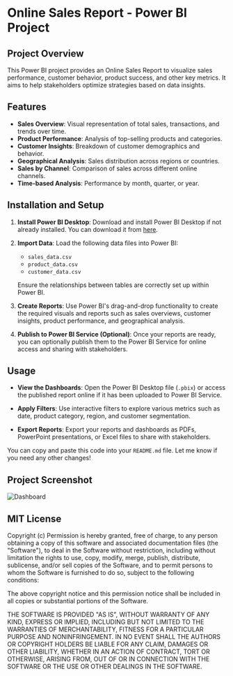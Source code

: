 # Online Sales Report - Power BI Project

## Project Overview

This Power BI project provides an Online Sales Report to visualize sales performance, customer behavior, product success, and other key metrics. It aims to help stakeholders optimize strategies based on data insights.

## Features

- **Sales Overview**: Visual representation of total sales, transactions, and trends over time.
- **Product Performance**: Analysis of top-selling products and categories.
- **Customer Insights**: Breakdown of customer demographics and behavior.
- **Geographical Analysis**: Sales distribution across regions or countries.
- **Sales by Channel**: Comparison of sales across different online channels.
- **Time-based Analysis**: Performance by month, quarter, or year.

## Installation and Setup

1. **Install Power BI Desktop**:
   Download and install Power BI Desktop if not already installed. You can download it from [here](https://powerbi.microsoft.com/desktop/).

2. **Import Data**:
   Load the following data files into Power BI:
   - `sales_data.csv`
   - `product_data.csv`
   - `customer_data.csv`
   
   Ensure the relationships between tables are correctly set up within Power BI.

3. **Create Reports**:
   Use Power BI's drag-and-drop functionality to create the required visuals and reports such as sales overviews, customer insights, product performance, and geographical analysis.

4. **Publish to Power BI Service (Optional)**:
   Once your reports are ready, you can optionally publish them to the Power BI Service for online access and sharing with stakeholders.

## Usage

- **View the Dashboards**:
   Open the Power BI Desktop file (`.pbix`) or access the published report online if it has been uploaded to Power BI Service.
   
- **Apply Filters**:
   Use interactive filters to explore various metrics such as date, product category, region, and customer segmentation.

- **Export Reports**:
   Export your reports and dashboards as PDFs, PowerPoint presentations, or Excel files to share with stakeholders.

You can copy and paste this code into your `README.md` file. Let me know if you need any other changes!
## Project Screenshot
![Dashboard](https://github.com/VivekChauhan3/Online-Sales-Report-PowerBI/blob/main/path-to-your-image/powerbi1.png)


## MIT License

Copyright (c) 
Permission is hereby granted, free of charge, to any person obtaining a copy
of this software and associated documentation files (the "Software"), to deal
in the Software without restriction, including without limitation the rights
to use, copy, modify, merge, publish, distribute, sublicense, and/or sell
copies of the Software, and to permit persons to whom the Software is
furnished to do so, subject to the following conditions:

The above copyright notice and this permission notice shall be included in all
copies or substantial portions of the Software.

THE SOFTWARE IS PROVIDED "AS IS", WITHOUT WARRANTY OF ANY KIND, EXPRESS OR
IMPLIED, INCLUDING BUT NOT LIMITED TO THE WARRANTIES OF MERCHANTABILITY,
FITNESS FOR A PARTICULAR PURPOSE AND NONINFRINGEMENT. IN NO EVENT SHALL THE
AUTHORS OR COPYRIGHT HOLDERS BE LIABLE FOR ANY CLAIM, DAMAGES OR OTHER
LIABILITY, WHETHER IN AN ACTION OF CONTRACT, TORT OR OTHERWISE, ARISING FROM,
OUT OF OR IN CONNECTION WITH THE SOFTWARE OR THE USE OR OTHER DEALINGS IN THE
SOFTWARE.







